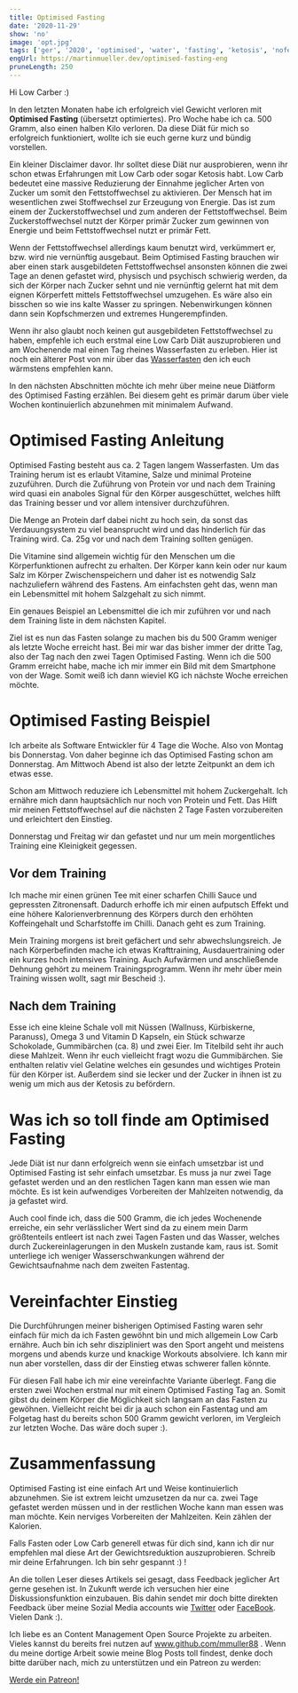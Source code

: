 ```yaml
---
title: Optimised Fasting
date: '2020-11-29'
show: 'no'
image: 'opt.jpg'
tags: ['ger', '2020', 'optimised', 'water', 'fasting', 'ketosis', 'nofeed']
engUrl: https://martinmueller.dev/optimised-fasting-eng
pruneLength: 250
---
```


Hi Low Carber :)

In den letzten Monaten habe ich erfolgreich viel Gewicht verloren mit **Optimised Fasting** (übersetzt optimiertes). Pro Woche habe ich ca. 500 Gramm, also einen halben Kilo verloren. Da diese Diät für mich so erfolgreich funktioniert, wollte ich sie euch gerne kurz und bündig vorstellen.

Ein kleiner Disclaimer davor. Ihr solltet diese Diät nur ausprobieren, wenn ihr schon etwas Erfahrungen mit Low Carb oder sogar Ketosis habt. Low Carb bedeutet eine massive Reduzierung der Einnahme jeglicher Arten von Zucker um somit den Fettstoffwechsel zu aktivieren. Der Mensch hat im wesentlichen zwei Stoffwechsel zur Erzeugung von Energie. Das ist zum einem der Zuckerstoffwechsel und zum anderen der Fettstoffwechsel. Beim Zuckerstoffwechsel nutzt der Körper primär Zucker zum gewinnen von Energie und beim Fettstoffwechsel nutzt er primär Fett.

Wenn der Fettstoffwechsel allerdings kaum benutzt wird, verkümmert er, bzw. wird nie vernünftig ausgebaut. Beim Optimised Fasting brauchen wir aber einen stark ausgebildeten Fettstoffwechsel ansonsten können die zwei Tage an denen gefastet wird, physisch und psychisch schwierig werden, da sich der Körper nach Zucker sehnt und nie vernünftig gelernt hat mit dem eignen Körperfett mittels Fettstoffwechsel umzugehen. Es wäre also ein bisschen so wie ins kalte Wasser zu springen. Nebenwirkungen können dann sein Kopfschmerzen und extremes Hungerempfinden.

Wenn ihr also glaubt noch keinen gut ausgebildeten Fettstoffwechsel zu haben, empfehle ich euch erstmal eine Low Carb Diät auszuprobieren und am Wochenende mal einen Tag rheines Wasserfasten zu erleben. Hier ist noch ein älterer Post von mir über das [Wasserfasten](https://martinmueller.dev/waterfasting) den ich euch wärmstens empfehlen kann.

In den nächsten Abschnitten möchte ich mehr über meine neue Diätform des Optimised Fasting erzählen. Bei diesem geht es primär darum über viele Wochen kontinuierlich abzunehmen mit minimalem Aufwand.

# Optimised Fasting Anleitung
Optimised Fasting besteht aus ca. 2 Tagen langem Wasserfasten. Um das Training herum ist es erlaubt Vitamine, Salze und minimal Proteine zuzuführen. Durch die Zuführung von Protein vor und nach dem Training wird quasi ein anaboles Signal für den Körper ausgeschüttet, welches hilft das Training besser und vor allem intensiver durchzuführen.

Die Menge an Protein darf dabei nicht zu hoch sein, da sonst das Verdauungsystem zu viel beansprucht wird und das hinderlich für das Training wird. Ca. 25g vor und nach dem Training sollten genügen.

Die Vitamine sind allgemein wichtig für den Menschen um die Körperfunktionen aufrecht zu erhalten. Der Körper kann kein oder nur kaum Salz im Körper Zwischenspeichern und daher ist es notwendig Salz nachzuliefern während des Fastens. Am einfachsten geht das, wenn man ein Lebensmittel mit hohem Salzgehalt zu sich nimmt.

Ein genaues Beispiel an Lebensmittel die ich mir zuführen vor und nach dem Training liste in dem nächsten Kapitel.

Ziel ist es nun das Fasten solange zu machen bis du 500 Gramm weniger als letzte Woche erreicht hast. Bei mir war das bisher immer der dritte Tag, also der Tag nach den zwei Tagen Optimised Fasting. Wenn ich die 500 Gramm erreicht habe, mache ich mir immer ein Bild mit dem Smartphone von der Wage. Somit weiß ich dann wieviel KG ich nächste Woche erreichen möchte.

# Optimised Fasting Beispiel
Ich arbeite als Software Entwickler für 4 Tage die Woche. Also von Montag bis Donnerstag. Von daher beginne ich das Optimised Fasting schon am Donnerstag. Am Mittwoch Abend ist also der letzte Zeitpunkt an dem ich etwas esse.

Schon am Mittwoch reduziere ich Lebensmittel mit hohem Zuckergehalt. Ich ernähre mich dann hauptsächlich nur noch von Protein und Fett. Das Hilft mir meinen Fettstoffwechsel auf die nächsten 2 Tage Fasten vorzubereiten und erleichtert den Einstieg.

Donnerstag und Freitag wir dan gefastet und nur um mein morgentliches Training eine Kleinigkeit gegessen.

## Vor dem Training
Ich mache mir einen grünen Tee mit einer scharfen Chilli Sauce und gepressten Zitronensaft. Dadurch erhoffe ich mir einen aufputsch Effekt und eine höhere Kalorienverbrennung des Körpers durch den erhöhten Koffeingehalt und Scharfstoffe im Chilli. Danach geht es zum Training.

Mein Training morgens ist breit gefächert und sehr abwechslungsreich. Je nach Körperbefinden mache ich etwas Krafttraining, Ausdauertraining oder ein kurzes hoch intensives Training. Auch Aufwärmen und anschließende Dehnung gehört zu meinem Trainingsprogramm. Wenn ihr mehr über mein Training wissen wollt, sagt mir Bescheid :).

## Nach dem Training
Esse ich eine kleine Schale voll mit Nüssen (Wallnuss, Kürbiskerne, Paranuss), Omega 3 und Vitamin D Kapseln, ein Stück schwarze Schokolade, Gummibärchen (ca. 8) und zwei Eier. Im Titelbild seht ihr auch diese Mahlzeit. Wenn ihr euch vielleicht fragt wozu die Gummibärchen. Sie enthalten relativ viel Gelatine welches ein gesundes und wichtiges Protein für den Körper ist. Außerdem sind sie lecker und der Zucker in ihnen ist zu wenig um mich aus der Ketosis zu befördern.

# Was ich so toll finde am Optimised Fasting
Jede Diät ist nur dann erfolgreich wenn sie einfach umsetzbar ist und Optimised Fasting ist sehr einfach umsetzbar. Es muss ja nur zwei Tage gefastet werden und an den restlichen Tagen kann man essen wie man möchte. Es ist kein aufwendiges Vorbereiten der Mahlzeiten notwendig, da ja gefastet wird.

Auch cool finde ich, dass die 500 Gramm, die ich jedes Wochenende erreiche, ein sehr verlässlicher Wert sind da zu einem mein Darm größtenteils entleert ist nach zwei Tagen Fasten und das Wasser, welches durch Zuckereinlagerungen in den Muskeln zustande kam, raus ist. Somit unterliege ich weniger Wasserschwankungen während der Gewichtsaufnahme nach dem zweiten Fastentag.

# Vereinfachter Einstieg
Die Durchführungen meiner bisherigen Optimised Fasting waren sehr einfach für mich da ich Fasten gewöhnt bin und mich allgemein Low Carb ernähre. Auch bin ich sehr diszipliniert was den Sport angeht und meistens morgens und abends kurze und knackige Workouts absolviere. Ich kann mir nun aber vorstellen, dass dir der Einstieg etwas schwerer fallen könnte.

Für diesen Fall habe ich mir eine vereinfachte Variante überlegt. Fang die ersten zwei Wochen erstmal nur mit einem Optimised Fasting Tag an. Somit gibst du deinem Körper die Möglichkeit sich langsam an das Fasten zu gewöhnen. Vielleicht reicht bei dir ja auch schon ein Fastentag und am Folgetag hast du bereits schon 500 Gramm gewicht verloren, im Vergleich zur letzten Woche. Das wäre doch super :).

# Zusammenfassung
Optimised Fasting ist eine einfach Art und Weise kontinuierlich abzunehmen. Sie ist extrem leicht umzusetzen da nur ca. zwei Tage gefastet werden müssen und in der restlichen Woche kann man essen was man möchte. Kein nerviges Vorbereiten der Mahlzeiten. Kein zählen der Kalorien.

Falls Fasten oder Low Carb generell etwas für dich sind, kann ich dir nur empfehlen mal diese Art der Gewichtsreduktion auszuprobieren. Schreib mir deine Erfahrungen. Ich bin sehr gespannt :) !

An die tollen Leser dieses Artikels sei gesagt, dass Feedback jeglicher Art gerne gesehen ist. In Zukunft werde ich versuchen hier eine Diskussionsfunktion einzubauen. Bis dahin sendet mir doch bitte direkten Feedback über meine Sozial Media accounts wie [Twitter](https://twitter.com/MartinMueller_) oder [FaceBook](https://www.facebook.com/martin.muller.10485). Vielen Dank :).

Ich liebe es an Content Management Open Source Projekte zu arbeiten. Vieles kannst du bereits frei nutzen auf www.github.com/mmuller88 . Wenn du meine dortige Arbeit sowie meine Blog Posts toll findest, denke doch bitte darüber nach, mich zu unterstützen und ein Patreon zu werden:

<a href="https://www.patreon.com/bePatron?u=29010217" data-patreon-widget-type="become-patron-button">Werde ein Patreon!</a><script async src="https://c6.patreon.com/becomePatronButton.bundle.js"></script>